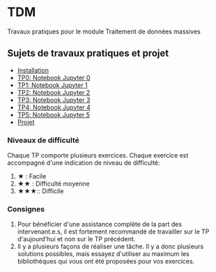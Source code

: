 # TDM
Travaux pratiques pour le module Traitement de données massives

## Sujets de travaux pratiques et projet
* [Installation](./installation.ipynb)
* [TP0: Notebook Jupyter 0](./TP0/tp0.ipynb)
* [TP1: Notebook Jupyter 1](./TP1/tp1.ipynb)
* [TP2: Notebook Jupyter 2](./TP2/tp2.ipynb)
* [TP3: Notebook Jupyter 3](./TP3/tp3.ipynb)
* [TP4: Notebook Jupyter 4](./TP4/tp4.ipynb)
* [TP5: Notebook Jupyter 5](./TP5/tp5.ipynb)
* [Projet](./Projet/Projet.md)


### Niveaux de difficulté
Chaque TP comporte plusieurs exercices. Chaque exercice est accompagné d'une indication de niveau de difficulté:

1. ★ : Facile
2. ★★ : Difficulté moyenne
3. ★★★:: Difficile

### Consignes
1. Pour bénéficier d'une assistance complète de la part des intervenant.e.s, il est fortement recommandé de travailler sur le TP d'aujourd'hui et non sur le TP précédent. 
2. Il y a plusieurs façons de réaliser une tâche. Il y a donc plusieurs solutions possibles, mais essayez d'utiliser au maximum les bibliothèques qui vous ont été proposées pour vos exercices. 


